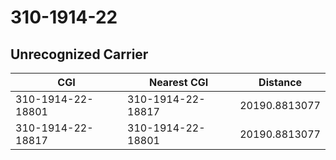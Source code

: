 # 310-1914-22
## Unrecognized Carrier


| CGI | Nearest CGI | Distance |
|-----|-------------|----------|
| 310-1914-22-18801 | 310-1914-22-18817 | 20190.8813077 |
| 310-1914-22-18817 | 310-1914-22-18801 | 20190.8813077 |
